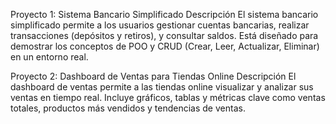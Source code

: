 Proyecto 1: Sistema Bancario Simplificado
Descripción
El sistema bancario simplificado permite a los usuarios gestionar cuentas bancarias, realizar transacciones (depósitos y retiros), y consultar saldos. Está diseñado para demostrar los conceptos de POO y CRUD (Crear, Leer, Actualizar, Eliminar) en un entorno real.
 

Proyecto 2: Dashboard de Ventas para Tiendas Online
Descripción
El dashboard de ventas permite a las tiendas online visualizar y analizar sus ventas en tiempo real. Incluye gráficos, tablas y métricas clave como ventas totales, productos más vendidos y tendencias de ventas.
